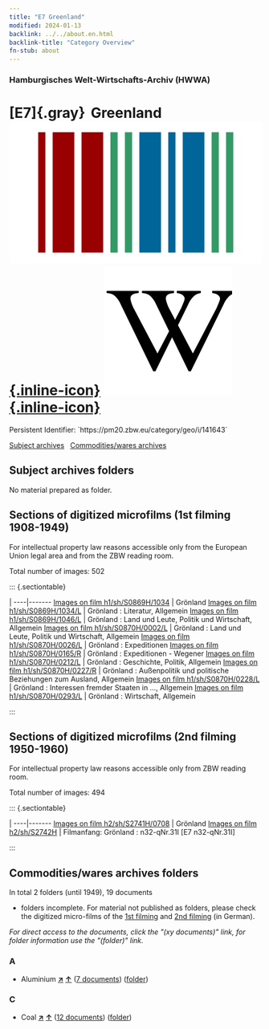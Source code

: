 ```yaml
---
title: "E7 Greenland"
modified: 2024-01-13
backlink: ../../about.en.html
backlink-title: "Category Overview"
fn-stub: about
---
```


### Hamburgisches Welt-Wirtschafts-Archiv (HWWA)

# [E7]{.gray}&#8201; Greenland &#160; [![Wikidata](/images/Wikidata-logo.svg "Wikidata"){.inline-icon}](http://www.wikidata.org/entity/Q223) [![Wikipedia](/images/Wikipedia-W.svg "Wikipedia"){.inline-icon}](https://en.wikipedia.org/wiki/Greenland)

<div class="hint">Persistent Identifier: `https://pm20.zbw.eu/category/geo/i/141643`</div>





[Subject archives](#subject-archives-folders) &#160; [Commodities/wares archives](#commoditieswares-archives-folders)




## Subject archives folders








No material prepared as folder.



<a id="filmsections" />

## Sections of digitized microfilms (1st filming 1908-1949)

<p>For intellectual property law reasons accessible only from the European Union legal area and from the ZBW reading room.</p>



<p>Total number of images: 502</p>




::: {.sectiontable}

 | 
----|-------
<a class="btn" href="https://pm20.zbw.eu/film/h1/sh/S0869H/1034" rel="nofollow">Images on film h1/sh/S0869H/1034</a> | Grönland
<a class="btn" href="https://pm20.zbw.eu/film/h1/sh/S0869H/1034/L" rel="nofollow">Images on film h1/sh/S0869H/1034/L</a> | Grönland : Literatur, Allgemein
<a class="btn" href="https://pm20.zbw.eu/film/h1/sh/S0869H/1046/L" rel="nofollow">Images on film h1/sh/S0869H/1046/L</a> | Grönland : Land und Leute, Politik und Wirtschaft, Allgemein
<a class="btn" href="https://pm20.zbw.eu/film/h1/sh/S0870H/0002/L" rel="nofollow">Images on film h1/sh/S0870H/0002/L</a> | Grönland : Land und Leute, Politik und Wirtschaft, Allgemein
<a class="btn" href="https://pm20.zbw.eu/film/h1/sh/S0870H/0026/L" rel="nofollow">Images on film h1/sh/S0870H/0026/L</a> | Grönland : Expeditionen
<a class="btn" href="https://pm20.zbw.eu/film/h1/sh/S0870H/0165/R" rel="nofollow">Images on film h1/sh/S0870H/0165/R</a> | Grönland : Expeditionen - Wegener
<a class="btn" href="https://pm20.zbw.eu/film/h1/sh/S0870H/0212/L" rel="nofollow">Images on film h1/sh/S0870H/0212/L</a> | Grönland : Geschichte, Politik, Allgemein
<a class="btn" href="https://pm20.zbw.eu/film/h1/sh/S0870H/0227/R" rel="nofollow">Images on film h1/sh/S0870H/0227/R</a> | Grönland : Außenpolitik und politische Beziehungen zum Ausland, Allgemein
<a class="btn" href="https://pm20.zbw.eu/film/h1/sh/S0870H/0228/L" rel="nofollow">Images on film h1/sh/S0870H/0228/L</a> | Grönland : Interessen fremder Staaten in ..., Allgemein
<a class="btn" href="https://pm20.zbw.eu/film/h1/sh/S0870H/0293/L" rel="nofollow">Images on film h1/sh/S0870H/0293/L</a> | Grönland : Wirtschaft, Allgemein


:::




## Sections of digitized microfilms (2nd filming 1950-1960)

<p>For intellectual property law reasons accessible only from ZBW reading room.</p>



<p>Total number of images: 494</p>




::: {.sectiontable}

 | 
----|-------
<a class="btn" href="https://pm20.zbw.eu/film/h2/sh/S2741H/0708" rel="nofollow">Images on film h2/sh/S2741H/0708</a> | Grönland
<a class="btn" href="https://pm20.zbw.eu/film/h2/sh/S2742H" rel="nofollow">Images on film h2/sh/S2742H</a> | Filmanfang: Grönland : n32-qNr.31I [E7 n32-qNr.31I]


:::














## Commodities/wares archives folders











In total 2 folders (until 1949), 19 documents
- folders incomplete.  For material not published as folders, please check the
digitized micro-films of the [1st filming](/film/h1_wa.de.html) and [2nd
filming](/film/h2_wa.de.html) (in German).

_For direct access to the documents, click the "(xy documents)" link, for folder information use the "(folder)" link._



### A

- Aluminium [**&nearr;**](../../../ware/i/141969/about.en.html "Aluminium (xXX all over the world)") [**&uarr;**](../../../ware/about.en.html#PID07.01-Lm01 "Ware category system") (<a href="https://pm20.zbw.eu/iiifview/folder/wa/141969,141643" title="about: Aluminium : Greenland" target="_blank">7 documents</a>) ([folder](../../../../folder/wa/1419xx/141969/1416xx/141643/about.en.html))

### C

- Coal [**&nearr;**](../../../ware/i/143120/about.en.html "Coal (xXX all over the world)") [**&uarr;**](../../../ware/about.en.html#PRB02.01 "Ware category system") (<a href="https://pm20.zbw.eu/iiifview/folder/wa/143120,141643" title="about: Coal : Greenland" target="_blank">12 documents</a>) ([folder](../../../../folder/wa/1431xx/143120/1416xx/141643/about.en.html))




